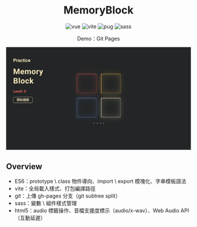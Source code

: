 <h1 align="center">MemoryBlock</h1>
<p align="center">
    <img src="https://img.shields.io/badge/vue-3.0.0-brightgreen" alt="vue" />
    <img src="https://img.shields.io/badge/vite-1.0.0--rc.4-blue" alt="vite" />
    <img src="https://img.shields.io/badge/pug-3.0.0-684c00" alt="pug" />
    <img src="https://img.shields.io/badge/sass-1.26.11-ff69b4" alt="sass" />
</p>
<p align="center">
	Demo：<a src="https://evilz0212.github.io/practice-animation-memoryblock/">Git Pages</a>
<p>

![memoryblock](./public/preview.png)

## Overview

-   ES6：prototype \ class 物件導向、import \ export 模塊化、字串模板語法
-   vite：全局載入樣式、打包編譯路徑
-   git：上傳 gh-pages 分支（git subtree split）
-   sass：變數 \ 組件樣式管理
-   html5：audio 標籤操作、音檔支援度標示（audio/x-wav）、Web Audio API（互動延遲）
